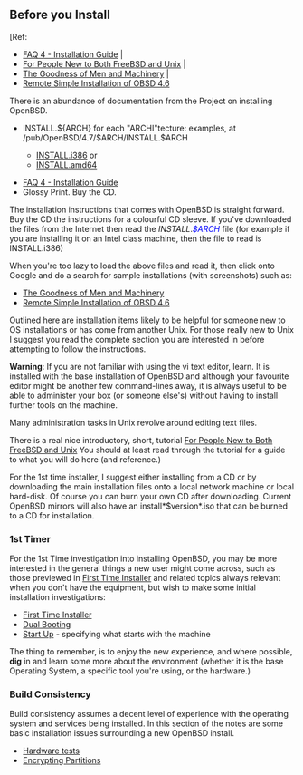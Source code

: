 ## Before you Install


&#91;Ref: 

-   [FAQ 4 - Installation Guide](http://www.openbsd.org/faq/faq4.html) |
-   [For People New to Both FreeBSD and Unix](http://andrsn.stanford.edu/FreeBSD/newuser.html) |
-   [The Goodness of Men and Machinery](http://bsdly.blogspot.com/2010/01/goodness-of-men-and-machinery.html) |
-   [Remote Simple Installation of OBSD 4.6](http://www.openbsd101.com/installation.html)

There is an abundance of documentation from the Project on
installing OpenBSD.

-   INSTALL.${ARCH} for each "ARCHI"tecture: examples, at /pub/OpenBSD/4.7/$ARCH/INSTALL.$ARCH

<ul>
    <ul>
        <li><a href="http://mirror.internode.on.net/pub/OpenBSD/4.7/i386/INSTALL.i386">INSTALL.i386</a> or</li> 
        <li><a href="http://mirror.internode.on.net/pub/OpenBSD/4.7/amd64/INSTALL.amd64">INSTALL.amd64</a></li>
    </ul>
</ul>
    
-   [FAQ 4 - Installation Guide](http://www.openbsd.org/faq/faq4.html) 
-   Glossy Print. Buy the CD.

The installation instructions that comes with OpenBSD is 
straight forward. Buy the CD the instructions for a colourful 
CD sleeve. If you've downloaded the files from the
Internet then read the <i>INSTALL</i>.<i><font color="#0000ff">$ARCH</font></i>
file (for example if you are installing it on an Intel class machine,
then the file to read is INSTALL.i386)

When you're too lazy to load the above files and read it, then click
onto Google and do a search for sample installations (with screenshots)
such as:

-   [The Goodness of Men and Machinery](
http://bsdly.blogspot.com/2010/01/goodness-of-men-and-machinery.html)
-   [Remote Simple Installation of OBSD 4.6](
http://www.openbsd101.com/installation.html)

Outlined here are installation items likely to be
helpful for someone new to OS installations or has come from another
Unix. For those really new to Unix I suggest you read the complete
section you are interested in before attempting to follow the
instructions.

<b>Warning</b>: If you are not familiar with using the vi text
editor, learn. It is installed with the base installation of
OpenBSD and although your favourite editor might be another few
command-lines away, it is always useful to be able to administer
your box (or someone else's) without having to install further
tools on the machine.

Many administration tasks in Unix revolve around editing text files.

There is a real nice introductory, short, tutorial 
[For People New to Both FreeBSD and Unix](http://andrsn.stanford.edu/FreeBSD/newuser.html)
You should at least read through the tutorial for a guide to what you
will do here (and reference.)

For the 1st time installer, I suggest either installing from a CD or
by downloading the main installation files onto a local network machine
or local hard-disk. Of course you can burn your own CD after
downloading. Current OpenBSD mirrors will also have an install*$version*.iso
that can be burned to a CD for installation.

### 1st Timer

For the 1st Time investigation into installing OpenBSD, you
may be more interested in the general things a new user
might come across, such as those previewed in [First
Time Installer](preview/first.html) and related topics always relevant when
you don't have the equipment, but wish to make some initial
installation investigations:

-   [First Time Installer](preview/first.html)
-   [Dual Booting](preview/multiboot.html)
-   [Start Up](preview/rc.conf.html) - 
    specifying what starts with the machine


The thing to remember, is to enjoy the new experience, and
where possible, __dig__ in and learn some more about the
environment (whether it is the base Operating System, a specific
tool you're using, or the hardware.)

### Build Consistency

Build consistency assumes a decent level of experience with 
the operating system and services being installed. In this 
section of the notes are some basic installation
issues surrounding a new OpenBSD install.


-   [Hardware tests](preview/hardware.html)
-   [Encrypting Partitions](preview/cryptpart.html)

